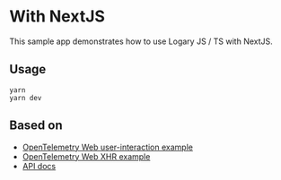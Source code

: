 # With NextJS

This sample app demonstrates how to use Logary JS / TS with NextJS.


## Usage

    yarn
    yarn dev

## Based on

- [OpenTelemetry Web user-interaction example](https://github.com/open-telemetry/opentelemetry-js/blob/master/examples/tracer-web/examples/user-interaction/index.js)
- [OpenTelemetry Web XHR example](https://github.com/open-telemetry/opentelemetry-js/blob/master/examples/tracer-web/examples/xml-http-request/index.js)
- [API docs](https://open-telemetry.github.io/opentelemetry-js/)